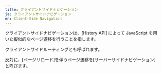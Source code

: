 ```yaml
---
title: クライアントサイドナビゲーション
ja: クライアントサイドナビゲーション
en: Client-Side Navigation
---
```


クライアントサイドナビゲーションは、[History API] によって JavaScript を用いた擬似的なページ遷移を行うことを指します。

クライアントサイドルーティングとも呼ばれます。

反対に、[ページリロード]を伴うページ遷移を[サーバーサイドナビゲーション]と呼びます。